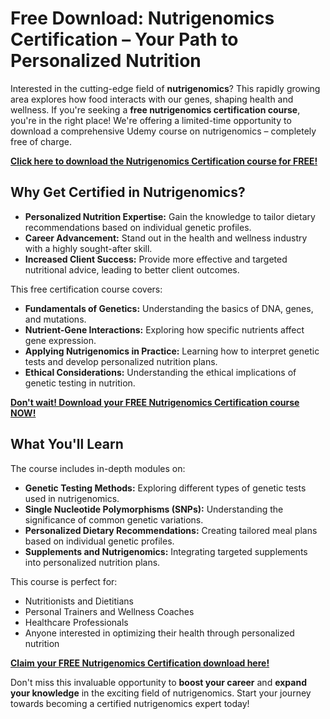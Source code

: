 # Free Download: Nutrigenomics Certification – Your Path to Personalized Nutrition

Interested in the cutting-edge field of **nutrigenomics**? This rapidly growing area explores how food interacts with our genes, shaping health and wellness. If you're seeking a **free nutrigenomics certification course**, you're in the right place! We're offering a limited-time opportunity to download a comprehensive Udemy course on nutrigenomics – completely free of charge.

[**Click here to download the Nutrigenomics Certification course for FREE!**](https://udemywork.com/nutrigenomics-certification)

## Why Get Certified in Nutrigenomics?

*   **Personalized Nutrition Expertise:** Gain the knowledge to tailor dietary recommendations based on individual genetic profiles.
*   **Career Advancement:** Stand out in the health and wellness industry with a highly sought-after skill.
*   **Increased Client Success:** Provide more effective and targeted nutritional advice, leading to better client outcomes.

This free certification course covers:

*   **Fundamentals of Genetics:** Understanding the basics of DNA, genes, and mutations.
*   **Nutrient-Gene Interactions:** Exploring how specific nutrients affect gene expression.
*   **Applying Nutrigenomics in Practice:** Learning how to interpret genetic tests and develop personalized nutrition plans.
*   **Ethical Considerations:** Understanding the ethical implications of genetic testing in nutrition.

[**Don't wait! Download your FREE Nutrigenomics Certification course NOW!**](https://udemywork.com/nutrigenomics-certification)

## What You'll Learn

The course includes in-depth modules on:

*   **Genetic Testing Methods:** Exploring different types of genetic tests used in nutrigenomics.
*   **Single Nucleotide Polymorphisms (SNPs):** Understanding the significance of common genetic variations.
*   **Personalized Dietary Recommendations:** Creating tailored meal plans based on individual genetic profiles.
*   **Supplements and Nutrigenomics:** Integrating targeted supplements into personalized nutrition plans.

This course is perfect for:

*   Nutritionists and Dietitians
*   Personal Trainers and Wellness Coaches
*   Healthcare Professionals
*   Anyone interested in optimizing their health through personalized nutrition

[**Claim your FREE Nutrigenomics Certification download here!**](https://udemywork.com/nutrigenomics-certification)

Don't miss this invaluable opportunity to **boost your career** and **expand your knowledge** in the exciting field of nutrigenomics. Start your journey towards becoming a certified nutrigenomics expert today!

